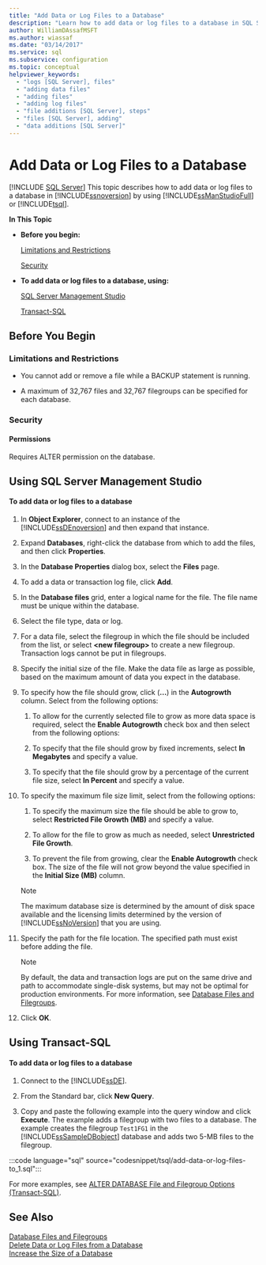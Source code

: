 ```yaml
---
title: "Add Data or Log Files to a Database"
description: "Learn how to add data or log files to a database in SQL Server 2019 by using SQL Server Management Studio or Transact-SQL."
author: WilliamDAssafMSFT
ms.author: wiassaf
ms.date: "03/14/2017"
ms.service: sql
ms.subservice: configuration
ms.topic: conceptual
helpviewer_keywords:
  - "logs [SQL Server], files"
  - "adding data files"
  - "adding files"
  - "adding log files"
  - "file additions [SQL Server], steps"
  - "files [SQL Server], adding"
  - "data additions [SQL Server]"
---
```

# Add Data or Log Files to a Database
 [!INCLUDE [SQL Server](../../includes/applies-to-version/sqlserver.md)]
  This topic describes how to add data or log files to a database in [!INCLUDE[ssnoversion](../../includes/ssnoversion-md.md)] by using [!INCLUDE[ssManStudioFull](../../includes/ssmanstudiofull-md.md)] or [!INCLUDE[tsql](../../includes/tsql-md.md)].  
  
 **In This Topic**  
  
-   **Before you begin:**  
  
     [Limitations and Restrictions](#Restrictions)  
  
     [Security](#Security)  
  
-   **To add data or log files to a database, using:**  
  
     [SQL Server Management Studio](#SSMSProcedure)  
  
     [Transact-SQL](#TsqlProcedure)  
  
##  <a name="BeforeYouBegin"></a> Before You Begin  
  
###  <a name="Restrictions"></a> Limitations and Restrictions  
  
-   You cannot add or remove a file while a BACKUP statement is running.  
  
-   A maximum of 32,767 files and 32,767 filegroups can be specified for each database.  
  
###  <a name="Security"></a> Security  
  
####  <a name="Permissions"></a> Permissions  
 Requires ALTER permission on the database.  
  
##  <a name="SSMSProcedure"></a> Using SQL Server Management Studio  
  
#### To add data or log files to a database  
  
1.  In **Object Explorer**, connect to an instance of the [!INCLUDE[ssDEnoversion](../../includes/ssdenoversion-md.md)] and then expand that instance.  
  
2.  Expand **Databases**, right-click the database from which to add the files, and then click **Properties**.  
  
3.  In the **Database Properties** dialog box, select the **Files** page.  
  
4.  To add a data or transaction log file, click **Add**.  
  
5.  In the **Database files** grid, enter a logical name for the file. The file name must be unique within the database.  
  
6.  Select the file type, data or log.  
  
7.  For a data file, select the filegroup in which the file should be included from the list, or select **\<new filegroup>** to create a new filegroup. Transaction logs cannot be put in filegroups.  
  
8.  Specify the initial size of the file. Make the data file as large as possible, based on the maximum amount of data you expect in the database.  
  
9. To specify how the file should grow, click (**...**) in the **Autogrowth** column. Select from the following options:  
  
    1.  To allow for the currently selected file to grow as more data space is required, select the **Enable Autogrowth** check box and then select from the following options:  
  
    2.  To specify that the file should grow by fixed increments, select **In Megabytes** and specify a value.  
  
    3.  To specify that the file should grow by a percentage of the current file size, select **In Percent** and specify a value.  
  
10. To specify the maximum file size limit, select from the following options:  
  
    1.  To specify the maximum size the file should be able to grow to, select **Restricted File Growth (MB)** and specify a value.  
  
    2.  To allow for the file to grow as much as needed, select **Unrestricted File Growth**.  
  
    3.  To prevent the file from growing, clear the **Enable Autogrowth** check box. The size of the file will not grow beyond the value specified in the **Initial Size (MB)** column.  
  
    > [!NOTE]  
    >  The maximum database size is determined by the amount of disk space available and the licensing limits determined by the version of [!INCLUDE[ssNoVersion](../../includes/ssnoversion-md.md)] that you are using.  
  
11. Specify the path for the file location. The specified path must exist before adding the file.  
  
    > [!NOTE]  
    >  By default, the data and transaction logs are put on the same drive and path to accommodate single-disk systems, but may not be optimal for production environments. For more information, see [Database Files and Filegroups](../../relational-databases/databases/database-files-and-filegroups.md).  
  
12. Click **OK**.  
  
##  <a name="TsqlProcedure"></a> Using Transact-SQL  
  
#### To add data or log files to a database  
  
1.  Connect to the [!INCLUDE[ssDE](../../includes/ssde-md.md)].  
  
2.  From the Standard bar, click **New Query**.  
  
3.  Copy and paste the following example into the query window and click **Execute**. The example adds a filegroup with two files to a database. The example creates the filegroup `Test1FG1` in the [!INCLUDE[ssSampleDBobject](../../includes/sssampledbobject-md.md)] database and adds two 5-MB files to the filegroup.  
  
 :::code language="sql" source="codesnippet/tsql/add-data-or-log-files-to_1.sql":::
  
 For more examples, see [ALTER DATABASE File and Filegroup Options &#40;Transact-SQL&#41;](../../t-sql/statements/alter-database-transact-sql-file-and-filegroup-options.md).  
  
## See Also  
 [Database Files and Filegroups](../../relational-databases/databases/database-files-and-filegroups.md)   
 [Delete Data or Log Files from a Database](../../relational-databases/databases/delete-data-or-log-files-from-a-database.md)   
 [Increase the Size of a Database](../../relational-databases/databases/increase-the-size-of-a-database.md)  
  
  
